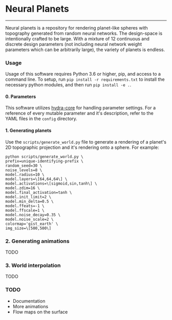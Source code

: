 # Neural Planets
----

Neural planets is a repository for rendering planet-like spheres with topography generated from random neural networks. The design-space is intentionally crafted
to be large. With a mixture of 12 continuous and discrete design parameters (not including neural network weight parameters which can be arbitrarily large), the variety of planets is endless.

### Usage
Usage of this software requires Python 3.6 or higher, pip, and access to a command line. To setup, run `pip install -r requirements.txt` to install the necessary python modules, and then run `pip install -e .`.

#### 0. Parameters
This software utilizes [hydra-core](https://hydra.cc/docs/intro/) for handling parameter settings. For a reference of every mutable parameter and it's description, refer to the YAML files in the `config` directory.

#### 1. Generating planets
Use the `scripts/generate_world.py` file to generate a rendering of a planet's 2D topographic projection and it's rendering onto a sphere. For example:
```
python scripts/generate_world.py \
prefix=unique-identifying-prefix \
random_seed=30 \
noise_levels=8 \
model.radius=10 \
model.layers=\[64,64,64\] \
model.activations=\[sigmoid,sin,tanh\] \
model.zdim=16 \ 
model.final_activation=tanh \
model.init_limit=2 \
model.min_delta=0.5 \
model.ffeats=-1 \
model.ffscale=1 \
model.noise_decay=0.35 \
model.noise_scale=2 \
colormap='gist_earth' \
img_size=\[500,500\]
```

### 2. Generating animations
TODO

### 3. World interpolation
TODO

### TODO
- Documentation
- More animations
- Flow maps on the surface
